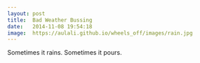 ```yaml
---
layout: post
title:  Bad Weather Bussing
date:   2014-11-08 19:54:18
image:  https://aulali.github.io/wheels_off/images/rain.jpg
---
```


Sometimes it rains. Sometimes it pours.